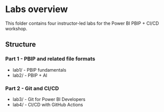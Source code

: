 # Labs overview

This folder contains four instructor-led labs for the Power BI PBIP + CI/CD workshop.

## Structure

### Part 1 - PBIP and related file formats

- lab1/ - PBIP fundamentals
- lab2/ - PBIP + AI

### Part 2 - Git and CI/CD

- lab3/ - Git for Power BI Developers
- lab4/ - CI/CD with GitHub Actions
